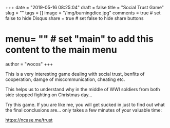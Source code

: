 +++
date = "2019-05-16 08:25:04"
draft = false
title = "Social Trust Game"
slug = ""
tags = []
image = "/img/burningdice.jpg"
comments = true     # set false to hide Disqus
share = true        # set false to hide share buttons
# menu= ""          # set "main" to add this content to the main menu
author = "wocos"
+++

This is a very interesting game dealing with social trust, benfits of cooperation, damge of miscommunication, cheating etc. 

This helps us to understand why in the middle of WWI soldiers from both side stopped fighting on Christmas day...

Try this game. If you are like me, you will get sucked in just to find out what the final conclusions are... only takes a few minutes of your valuable time:

<https://ncase.me/trust>
